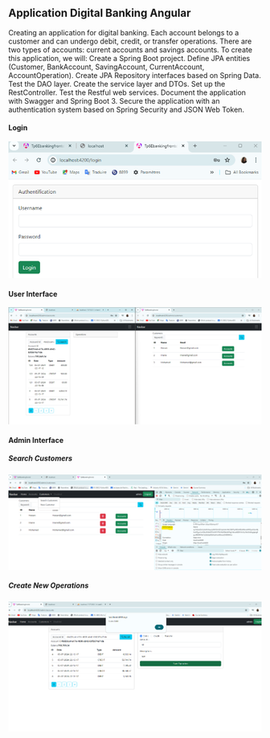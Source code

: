 <h2>Application Digital Banking Angular</h2>
<p>Creating an application for digital banking. Each account belongs to a customer and can undergo debit, credit, or transfer operations. There are two types of accounts: current accounts and savings accounts.
To create this application, we will:
Create a Spring Boot project.
Define JPA entities (Customer, BankAccount, SavingAccount, CurrentAccount, AccountOperation).
Create JPA Repository interfaces based on Spring Data.
Test the DAO layer.
Create the service layer and DTOs.
Set up the RestController.
Test the Restful web services.
Document the application with Swagger and Spring Boot 3.
Secure the application with an authentication system based on Spring Security and JSON Web Token.</p>
<h4>Login</h4>
<img src="Captures/img.png" />
<h4>User Interface</h4>
<img src="Captures/img_ui.png" />
<h4>Admin Interface</h4>
<h5>Search Customers</h5>
<img src="Captures/img_2.png" />
<h5>Create New Operations</h5>
<img src="Captures/img_4.png" />


